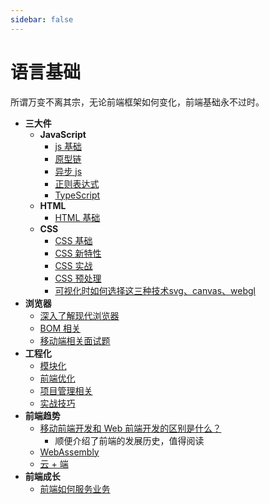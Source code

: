 ```yaml
---
sidebar: false
---
```


# 语言基础

所谓万变不离其宗，无论前端框架如何变化，前端基础永不过时。

- **三大件**
  - **JavaScript**
    - [js 基础](/language/1.js基础.md)
    - [原型链](/language/3.原型链.md)
    - [异步 js](/language/2.异步js.md)
    - [正则表达式](/language/正则表达式.md)
    - [TypeScript](/language/1.ts基础.md)
  - **HTML**
    - [HTML 基础](/language/7.HTML.md)
  - **CSS**
    - [CSS 基础](/language/CSS基础.md)
    - [CSS 新特性](/language/CSS3新特性.md)
    - [CSS 实战](/language/CSS实战.md)
    - [CSS 预处理](/language/CSS预处理.md)
    - [可视化时如何选择这三种技术svg、canvas、webgl](https://www.yworks.com/blog/svg-canvas-webgl)
- **浏览器**
  - [深入了解现代浏览器](/language/11.浏览器.md)
  - [BOM 相关](/language/12.BOM.md)
  - [移动端相关面试题](/language/16.移动端面试题.md)
- **工程化**
  - [模块化](/language/5.模块化.md)
  - [前端优化](/language/6.前端优化.md)
  - [项目管理相关](/language/13.项目管理.md)
  - [实战技巧](/language/4.实战技巧.md)
- **前端趋势**
  - [移动前端开发和 Web 前端开发的区别是什么？](https://juejin.cn/post/6844904183892541453)
    - 顺便介绍了前端的发展历史，值得阅读
  - [WebAssembly](/language/10.前端趋势.md)
  - [云 + 端](/language/15.FaaS.md)
- **前端成长**
  - [前端如何服务业务](https://zhuanlan.zhihu.com/p/62722892)
